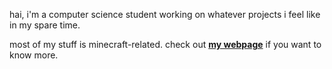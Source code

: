hai, i'm a computer science student working on whatever projects i feel like in my spare time.

most of my stuff is minecraft-related. check out [**my webpage**](https://everloste.github.io/) if you want to know more.
